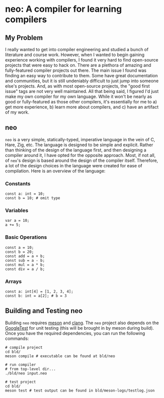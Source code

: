 # neo: A compiler for learning compilers

## My Problem
I really wanted to get into compiler engineering and studied a bunch of literature and course work.
However, when I wanted to begin gaining experience working with compilers, I found it very hard
to find open-source projects that were easy to hack on. There are a plethora of amazing and fully-featured
compiler projects out there. The main issue I found was finding an easy way to contribute to them. Some have
great documentation and communities, but it is still undeniably difficult to just jump into someone else's projects.
And, as with most open-source projects, the "good first issue" tags are not very well maintained. All that being said, 
I figured I'd just make my own compiler for my own language. While it won't be nearly as good or fully-featured as those
other compilers, it's essentially for me to a) get more experience, b) learn more about compilers, and c) have an artifact of
my work.

## neo
`neo` is a very simple, statically-typed, imperative language in the vein of C, Hare, Zig, etc. The language is designed to be 
simple and explicit. Rather than thinking of the design of the language first, and then designing a compiler around it, I have
opted for the opposite approach. Most, if not all, of `neo`'s design is based around the design of the compiler itself. Therefore,
a lot of the design choices in the language were created for ease of compilation. Here is an overview of the language:

### Constants
```
const a: int = 10;
const b = 10; # omit type
```

### Variables
```
var a = 10;
a += 5;
```

### Basic Operations
```
const a = 10;
const b = 20;
const add = a + b;
const sub = a - b;
const mul = a * b;
const div = a / b;
```

### Arrays
```
const a: int[4] = [1, 2, 3, 4];
const b: int = a[2]; # b = 3
```

## Building and Testing neo
Building `neo` requires [meson](https://mesonbuild.com/SimpleStart.html) and [clang](https://clang.llvm.org/). The `neo` project also depends on the
[GoogleTest](https://google.github.io/googletest/) for unit testing (this will be brought in by meson during build).
Once you have the required dependencies, you can run the following commands:
```
# compile project
cd bld/
meson compile # executable can be found at bld/neo

# run compiler
# from top-level dir...
./bld/neo input.neo

# test project
cd bld/
meson test # test output can be found in bld/meson-logs/testlog.json
```
